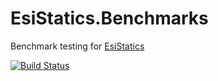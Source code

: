 # EsiStatics.Benchmarks

Benchmark testing for [EsiStatics](https://github.com/jameson2011/EsiStatics)


[![Build Status](https://dev.azure.com/jameson2011/EsiStatics.Benchmarks/_apis/build/status/jameson2011.EsiStatics.Benchmarks?branchName=master)](https://dev.azure.com/jameson2011/EsiStatics.Benchmarks/_build/latest?definitionId=3&branchName=master)
